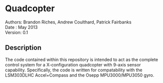 Quadcopter
==========

Authors: Brandon Riches, Andrew Coulthard, Patrick Fairbanks  <br />
Date   : May 2013 <br />
Version: 0.1 <br />

Description
-----------

The code contained within this repository is intended to act as the complete control system for a X-configuration quadcopter with 9-axis sensor capability. Specifically, the code is written for compatability with the LSM303DLHC Accel+Compass and the Osepp MPU3000/MPU3050 gyro. 
